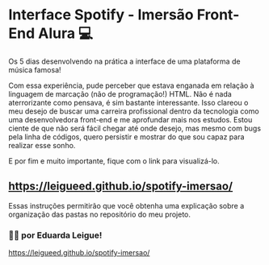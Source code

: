 # Interface Spotify - Imersão Front-End Alura 💻

Os 5 dias desenvolvendo na prática a interface de uma plataforma de música famosa!

Com essa experiência, pude perceber que estava enganada em relação à linguagem de marcação (não de programação!) HTML.
Não é nada aterrorizante como pensava, é sim bastante interessante. Isso clareou o meu desejo de buscar uma carreira profissional dentro da tecnologia como uma desenvolvedora front-end e me aprofundar mais nos estudos.
Estou ciente de que não será fácil chegar até onde desejo, mas mesmo com bugs pela linha de códigos, quero persistir e mostrar do que sou capaz para realizar esse sonho.

E por fim e muito importante, fique com o link para visualizá-lo.

## https://leigueed.github.io/spotify-imersao/

Essas instruções permitirão que você obtenha uma explicação sobre a organização das pastas no repositório do meu projeto.

### 👩‍💻 por Eduarda Leigue!

https://leigueed.github.io/spotify-imersao/
